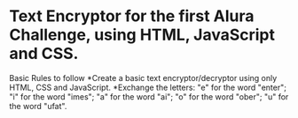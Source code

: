 # Text Encryptor for the first Alura Challenge, using HTML, JavaScript and CSS.
Basic Rules to follow
*Create a basic text encryptor/decryptor using only HTML, CSS and JavaScript.
*Exchange the letters:
 "e" for the word "enter";
 "i" for the word "imes";
 "a" for the word "ai";
 "o" for the word "ober";
 "u" for the word "ufat".
